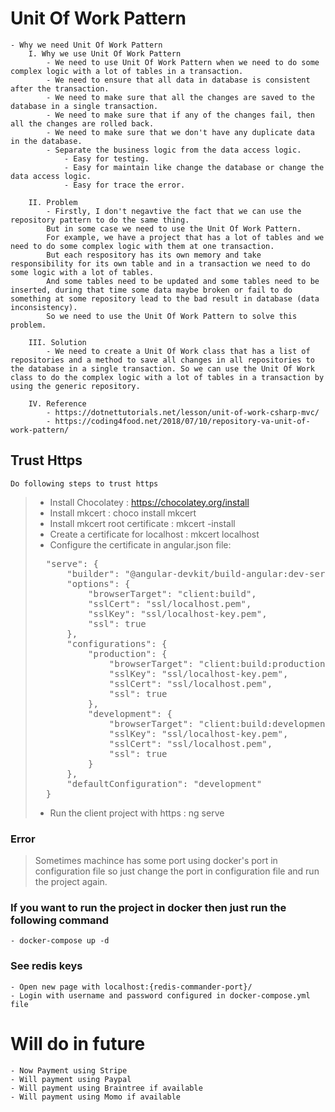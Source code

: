 # Unit Of Work Pattern

    - Why we need Unit Of Work Pattern
        I. Why we use Unit Of Work Pattern
            - We need to use Unit Of Work Pattern when we need to do some complex logic with a lot of tables in a transaction.
            - We need to ensure that all data in database is consistent after the transaction.
            - We need to make sure that all the changes are saved to the database in a single transaction.
            - We need to make sure that if any of the changes fail, then all the changes are rolled back.
            - We need to make sure that we don't have any duplicate data in the database.
            - Separate the business logic from the data access logic.
                - Easy for testing.
                - Easy for maintain like change the database or change the data access logic.
                - Easy for trace the error.

        II. Problem
            - Firstly, I don't negavtive the fact that we can use the repository pattern to do the same thing.
            But in some case we need to use the Unit Of Work Pattern.
            For example, we have a project that has a lot of tables and we need to do some complex logic with them at one transaction.
            But each respository has its own memory and take responsibility for its own table and in a transaction we need to do some logic with a lot of tables.
            And some tables need to be updated and some tables need to be inserted, during that time some data maybe broken or fail to do something at some repository lead to the bad result in database (data inconsistency).
            So we need to use the Unit Of Work Pattern to solve this problem.

        III. Solution
            - We need to create a Unit Of Work class that has a list of repositories and a method to save all changes in all repositories to the database in a single transaction. So we can use the Unit Of Work class to do the complex logic with a lot of tables in a transaction by using the generic repository.

        IV. Reference
            - https://dotnettutorials.net/lesson/unit-of-work-csharp-mvc/
            - https://coding4food.net/2018/07/10/repository-va-unit-of-work-pattern/

## Trust Https

    Do following steps to trust https

> - Install Chocolatey : https://chocolatey.org/install
> - Install mkcert : choco install mkcert
> - Install mkcert root certificate : mkcert -install
> - Create a certificate for localhost : mkcert localhost
> - Configure the certificate in angular.json file:
>   <br/>
><pre>
>   "serve": { 
>       "builder": "@angular-devkit/build-angular:dev-server",
>       "options": {
>           "browserTarget": "client:build",
>           "sslCert": "ssl/localhost.pem",
>           "sslKey": "ssl/localhost-key.pem",
>           "ssl": true
>       },
>       "configurations": {
>           "production": {
>               "browserTarget": "client:build:production",
>               "sslKey": "ssl/localhost-key.pem",
>               "sslCert": "ssl/localhost.pem",
>               "ssl": true
>           },
>           "development": {
>               "browserTarget": "client:build:development",
>               "sslKey": "ssl/localhost-key.pem",
>               "sslCert": "ssl/localhost.pem",
>               "ssl": true
>           }
>       },
>       "defaultConfiguration": "development"
>   }
></pre>
> - Run the client project with https : ng serve

### Error

> Sometimes machince has some port using docker's port in configuration file so just change the port in configuration file and run the project again.

### If you want to run the project in docker then just run the following command

    - docker-compose up -d

### See redis keys

    - Open new page with localhost:{redis-commander-port}/
    - Login with username and password configured in docker-compose.yml file

# Will do in future
    - Now Payment using Stripe
    - Will payment using Paypal
    - Will payment using Braintree if available
    - Will payment using Momo if available
